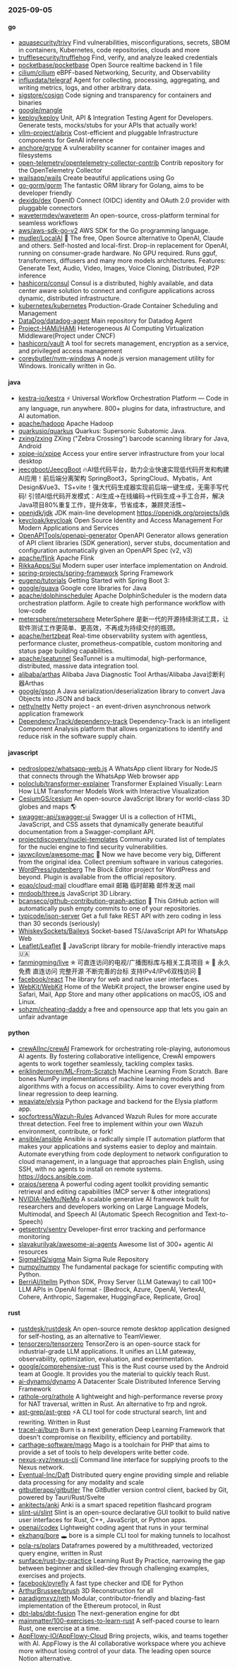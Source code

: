 ### 2025-09-05

#### go
* [aquasecurity/trivy](https://github.com/aquasecurity/trivy) Find vulnerabilities, misconfigurations, secrets, SBOM in containers, Kubernetes, code repositories, clouds and more
* [trufflesecurity/trufflehog](https://github.com/trufflesecurity/trufflehog) Find, verify, and analyze leaked credentials
* [pocketbase/pocketbase](https://github.com/pocketbase/pocketbase) Open Source realtime backend in 1 file
* [cilium/cilium](https://github.com/cilium/cilium) eBPF-based Networking, Security, and Observability
* [influxdata/telegraf](https://github.com/influxdata/telegraf) Agent for collecting, processing, aggregating, and writing metrics, logs, and other arbitrary data.
* [sigstore/cosign](https://github.com/sigstore/cosign) Code signing and transparency for containers and binaries
* [google/mangle](https://github.com/google/mangle)
* [keploy/keploy](https://github.com/keploy/keploy) Unit, API & Integration Testing Agent for Developers. Generate tests, mocks/stubs for your APIs that actually work!
* [vllm-project/aibrix](https://github.com/vllm-project/aibrix) Cost-efficient and pluggable Infrastructure components for GenAI inference
* [anchore/grype](https://github.com/anchore/grype) A vulnerability scanner for container images and filesystems
* [open-telemetry/opentelemetry-collector-contrib](https://github.com/open-telemetry/opentelemetry-collector-contrib) Contrib repository for the OpenTelemetry Collector
* [wailsapp/wails](https://github.com/wailsapp/wails) Create beautiful applications using Go
* [go-gorm/gorm](https://github.com/go-gorm/gorm) The fantastic ORM library for Golang, aims to be developer friendly
* [dexidp/dex](https://github.com/dexidp/dex) OpenID Connect (OIDC) identity and OAuth 2.0 provider with pluggable connectors
* [wavetermdev/waveterm](https://github.com/wavetermdev/waveterm) An open-source, cross-platform terminal for seamless workflows
* [aws/aws-sdk-go-v2](https://github.com/aws/aws-sdk-go-v2) AWS SDK for the Go programming language.
* [mudler/LocalAI](https://github.com/mudler/LocalAI) 🤖 The free, Open Source alternative to OpenAI, Claude and others. Self-hosted and local-first. Drop-in replacement for OpenAI, running on consumer-grade hardware. No GPU required. Runs gguf, transformers, diffusers and many more models architectures. Features: Generate Text, Audio, Video, Images, Voice Cloning, Distributed, P2P inference
* [hashicorp/consul](https://github.com/hashicorp/consul) Consul is a distributed, highly available, and data center aware solution to connect and configure applications across dynamic, distributed infrastructure.
* [kubernetes/kubernetes](https://github.com/kubernetes/kubernetes) Production-Grade Container Scheduling and Management
* [DataDog/datadog-agent](https://github.com/DataDog/datadog-agent) Main repository for Datadog Agent
* [Project-HAMi/HAMi](https://github.com/Project-HAMi/HAMi) Heterogeneous AI Computing Virtualization Middleware(Project under CNCF)
* [hashicorp/vault](https://github.com/hashicorp/vault) A tool for secrets management, encryption as a service, and privileged access management
* [coreybutler/nvm-windows](https://github.com/coreybutler/nvm-windows) A node.js version management utility for Windows. Ironically written in Go.

#### java
* [kestra-io/kestra](https://github.com/kestra-io/kestra) ⚡ Universal Workflow Orchestration Platform — Code in any language, run anywhere. 800+ plugins for data, infrastructure, and AI automation.
* [apache/hadoop](https://github.com/apache/hadoop) Apache Hadoop
* [quarkusio/quarkus](https://github.com/quarkusio/quarkus) Quarkus: Supersonic Subatomic Java.
* [zxing/zxing](https://github.com/zxing/zxing) ZXing ("Zebra Crossing") barcode scanning library for Java, Android
* [xpipe-io/xpipe](https://github.com/xpipe-io/xpipe) Access your entire server infrastructure from your local desktop
* [jeecgboot/JeecgBoot](https://github.com/jeecgboot/JeecgBoot) 🔥AI低代码平台，助力企业快速实现低代码开发和构建AI应用！前后端分离架构 SpringBoot3，SpringCloud、Mybatis，Ant Design&Vue3、TS+vite！强大代码生成器实现前后端一键生成，无需手写代码! 引领AI低代码开发模式：AI生成→在线编码→代码生成→手工合并，解决Java项目80%重复工作，提升效率，节省成本，兼顾灵活性~
* [openjdk/jdk](https://github.com/openjdk/jdk) JDK main-line development https://openjdk.org/projects/jdk
* [keycloak/keycloak](https://github.com/keycloak/keycloak) Open Source Identity and Access Management For Modern Applications and Services
* [OpenAPITools/openapi-generator](https://github.com/OpenAPITools/openapi-generator) OpenAPI Generator allows generation of API client libraries (SDK generation), server stubs, documentation and configuration automatically given an OpenAPI Spec (v2, v3)
* [apache/flink](https://github.com/apache/flink) Apache Flink
* [RikkaApps/Sui](https://github.com/RikkaApps/Sui) Modern super user interface implementation on Android.
* [spring-projects/spring-framework](https://github.com/spring-projects/spring-framework) Spring Framework
* [eugenp/tutorials](https://github.com/eugenp/tutorials) Getting Started with Spring Boot 3:
* [google/guava](https://github.com/google/guava) Google core libraries for Java
* [apache/dolphinscheduler](https://github.com/apache/dolphinscheduler) Apache DolphinScheduler is the modern data orchestration platform. Agile to create high performance workflow with low-code
* [metersphere/metersphere](https://github.com/metersphere/metersphere) MeterSphere 是新一代的开源持续测试工具，让软件测试工作更简单、更高效，不再成为持续交付的瓶颈。
* [apache/hertzbeat](https://github.com/apache/hertzbeat) Real-time observability system with agentless, performance cluster, prometheus-compatible, custom monitoring and status page building capabilities.
* [apache/seatunnel](https://github.com/apache/seatunnel) SeaTunnel is a multimodal, high-performance, distributed, massive data integration tool.
* [alibaba/arthas](https://github.com/alibaba/arthas) Alibaba Java Diagnostic Tool Arthas/Alibaba Java诊断利器Arthas
* [google/gson](https://github.com/google/gson) A Java serialization/deserialization library to convert Java Objects into JSON and back
* [netty/netty](https://github.com/netty/netty) Netty project - an event-driven asynchronous network application framework
* [DependencyTrack/dependency-track](https://github.com/DependencyTrack/dependency-track) Dependency-Track is an intelligent Component Analysis platform that allows organizations to identify and reduce risk in the software supply chain.

#### javascript
* [pedroslopez/whatsapp-web.js](https://github.com/pedroslopez/whatsapp-web.js) A WhatsApp client library for NodeJS that connects through the WhatsApp Web browser app
* [poloclub/transformer-explainer](https://github.com/poloclub/transformer-explainer) Transformer Explained Visually: Learn How LLM Transformer Models Work with Interactive Visualization
* [CesiumGS/cesium](https://github.com/CesiumGS/cesium) An open-source JavaScript library for world-class 3D globes and maps 🌎
* [swagger-api/swagger-ui](https://github.com/swagger-api/swagger-ui) Swagger UI is a collection of HTML, JavaScript, and CSS assets that dynamically generate beautiful documentation from a Swagger-compliant API.
* [projectdiscovery/nuclei-templates](https://github.com/projectdiscovery/nuclei-templates) Community curated list of templates for the nuclei engine to find security vulnerabilities.
* [jaywcjlove/awesome-mac](https://github.com/jaywcjlove/awesome-mac)  Now we have become very big, Different from the original idea. Collect premium software in various categories.
* [WordPress/gutenberg](https://github.com/WordPress/gutenberg) The Block Editor project for WordPress and beyond. Plugin is available from the official repository.
* [eoao/cloud-mail](https://github.com/eoao/cloud-mail) cloudflare email 邮箱 临时邮箱 邮件发送 mail
* [mrdoob/three.js](https://github.com/mrdoob/three.js) JavaScript 3D Library.
* [bcanseco/github-contribution-graph-action](https://github.com/bcanseco/github-contribution-graph-action) 🙈 This GitHub action will automatically push empty commits to one of your repositories.
* [typicode/json-server](https://github.com/typicode/json-server) Get a full fake REST API with zero coding in less than 30 seconds (seriously)
* [WhiskeySockets/Baileys](https://github.com/WhiskeySockets/Baileys) Socket-based TS/JavaScript API for WhatsApp Web
* [Leaflet/Leaflet](https://github.com/Leaflet/Leaflet) 🍃 JavaScript library for mobile-friendly interactive maps 🇺🇦
* [fanmingming/live](https://github.com/fanmingming/live) ✯ 可直连访问的电视/广播图标库与相关工具项目 ✯ 🔕 永久免费 直连访问 完整开源 不断完善的台标 支持IPv4/IPv6双栈访问 🔕
* [facebook/react](https://github.com/facebook/react) The library for web and native user interfaces.
* [WebKit/WebKit](https://github.com/WebKit/WebKit) Home of the WebKit project, the browser engine used by Safari, Mail, App Store and many other applications on macOS, iOS and Linux.
* [sohzm/cheating-daddy](https://github.com/sohzm/cheating-daddy) a free and opensource app that lets you gain an unfair advantage

#### python
* [crewAIInc/crewAI](https://github.com/crewAIInc/crewAI) Framework for orchestrating role-playing, autonomous AI agents. By fostering collaborative intelligence, CrewAI empowers agents to work together seamlessly, tackling complex tasks.
* [eriklindernoren/ML-From-Scratch](https://github.com/eriklindernoren/ML-From-Scratch) Machine Learning From Scratch. Bare bones NumPy implementations of machine learning models and algorithms with a focus on accessibility. Aims to cover everything from linear regression to deep learning.
* [weaviate/elysia](https://github.com/weaviate/elysia) Python package and backend for the Elysia platform app.
* [socfortress/Wazuh-Rules](https://github.com/socfortress/Wazuh-Rules) Advanced Wazuh Rules for more accurate threat detection. Feel free to implement within your own Wazuh environment, contribute, or fork!
* [ansible/ansible](https://github.com/ansible/ansible) Ansible is a radically simple IT automation platform that makes your applications and systems easier to deploy and maintain. Automate everything from code deployment to network configuration to cloud management, in a language that approaches plain English, using SSH, with no agents to install on remote systems. https://docs.ansible.com.
* [oraios/serena](https://github.com/oraios/serena) A powerful coding agent toolkit providing semantic retrieval and editing capabilities (MCP server & other integrations)
* [NVIDIA-NeMo/NeMo](https://github.com/NVIDIA-NeMo/NeMo) A scalable generative AI framework built for researchers and developers working on Large Language Models, Multimodal, and Speech AI (Automatic Speech Recognition and Text-to-Speech)
* [getsentry/sentry](https://github.com/getsentry/sentry) Developer-first error tracking and performance monitoring
* [slavakurilyak/awesome-ai-agents](https://github.com/slavakurilyak/awesome-ai-agents) Awesome list of 300+ agentic AI resources
* [SigmaHQ/sigma](https://github.com/SigmaHQ/sigma) Main Sigma Rule Repository
* [numpy/numpy](https://github.com/numpy/numpy) The fundamental package for scientific computing with Python.
* [BerriAI/litellm](https://github.com/BerriAI/litellm) Python SDK, Proxy Server (LLM Gateway) to call 100+ LLM APIs in OpenAI format - [Bedrock, Azure, OpenAI, VertexAI, Cohere, Anthropic, Sagemaker, HuggingFace, Replicate, Groq]

#### rust
* [rustdesk/rustdesk](https://github.com/rustdesk/rustdesk) An open-source remote desktop application designed for self-hosting, as an alternative to TeamViewer.
* [tensorzero/tensorzero](https://github.com/tensorzero/tensorzero) TensorZero is an open-source stack for industrial-grade LLM applications. It unifies an LLM gateway, observability, optimization, evaluation, and experimentation.
* [google/comprehensive-rust](https://github.com/google/comprehensive-rust) This is the Rust course used by the Android team at Google. It provides you the material to quickly teach Rust.
* [ai-dynamo/dynamo](https://github.com/ai-dynamo/dynamo) A Datacenter Scale Distributed Inference Serving Framework
* [rathole-org/rathole](https://github.com/rathole-org/rathole) A lightweight and high-performance reverse proxy for NAT traversal, written in Rust. An alternative to frp and ngrok.
* [ast-grep/ast-grep](https://github.com/ast-grep/ast-grep) ⚡A CLI tool for code structural search, lint and rewriting. Written in Rust
* [tracel-ai/burn](https://github.com/tracel-ai/burn) Burn is a next generation Deep Learning Framework that doesn't compromise on flexibility, efficiency and portability.
* [carthage-software/mago](https://github.com/carthage-software/mago) Mago is a toolchain for PHP that aims to provide a set of tools to help developers write better code.
* [nexus-xyz/nexus-cli](https://github.com/nexus-xyz/nexus-cli) Command line interface for supplying proofs to the Nexus network.
* [Eventual-Inc/Daft](https://github.com/Eventual-Inc/Daft) Distributed query engine providing simple and reliable data processing for any modality and scale
* [gitbutlerapp/gitbutler](https://github.com/gitbutlerapp/gitbutler) The GitButler version control client, backed by Git, powered by Tauri/Rust/Svelte
* [ankitects/anki](https://github.com/ankitects/anki) Anki is a smart spaced repetition flashcard program
* [slint-ui/slint](https://github.com/slint-ui/slint) Slint is an open-source declarative GUI toolkit to build native user interfaces for Rust, C++, JavaScript, or Python apps.
* [openai/codex](https://github.com/openai/codex) Lightweight coding agent that runs in your terminal
* [ekzhang/bore](https://github.com/ekzhang/bore) 🕳 bore is a simple CLI tool for making tunnels to localhost
* [pola-rs/polars](https://github.com/pola-rs/polars) Dataframes powered by a multithreaded, vectorized query engine, written in Rust
* [sunface/rust-by-practice](https://github.com/sunface/rust-by-practice) Learning Rust By Practice, narrowing the gap between beginner and skilled-dev through challenging examples, exercises and projects.
* [facebook/pyrefly](https://github.com/facebook/pyrefly) A fast type checker and IDE for Python
* [ArthurBrussee/brush](https://github.com/ArthurBrussee/brush) 3D Reconstruction for all
* [paradigmxyz/reth](https://github.com/paradigmxyz/reth) Modular, contributor-friendly and blazing-fast implementation of the Ethereum protocol, in Rust
* [dbt-labs/dbt-fusion](https://github.com/dbt-labs/dbt-fusion) The next-generation engine for dbt
* [mainmatter/100-exercises-to-learn-rust](https://github.com/mainmatter/100-exercises-to-learn-rust) A self-paced course to learn Rust, one exercise at a time.
* [AppFlowy-IO/AppFlowy-Cloud](https://github.com/AppFlowy-IO/AppFlowy-Cloud) Bring projects, wikis, and teams together with AI. AppFlowy is the AI collaborative workspace where you achieve more without losing control of your data. The leading open source Notion alternative.
